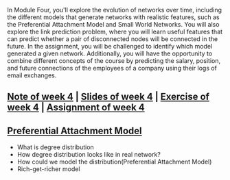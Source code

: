 In Module Four, you'll explore the evolution of networks over time, 
including the different models that generate networks with realistic features, 
such as the Preferential Attachment Model and Small World Networks. You will 
also explore the link prediction problem, where you will learn useful features 
that can predict whether a pair of disconnected nodes will be connected in the 
future. In the assignment, you will be challenged to identify which model generated 
a given network. Additionally, you will have the opportunity to combine different 
concepts of the course by predicting the salary, position, and future connections 
of the employees of a company using their logs of email exchanges.

## [Note of week 4](notes) | [Slides of week 4](slides) | [Exercise of week 4](exercises) | [Assignment of week 4](assignment)

## [Preferential Attachment Model](notes/1_Preferential_Attachment_Model.md)
- What is degree distribution
- How degree distribution looks like in real network?
- How could we model the distribution(Preferential Attachment Model)
- Rich-get-richer model

